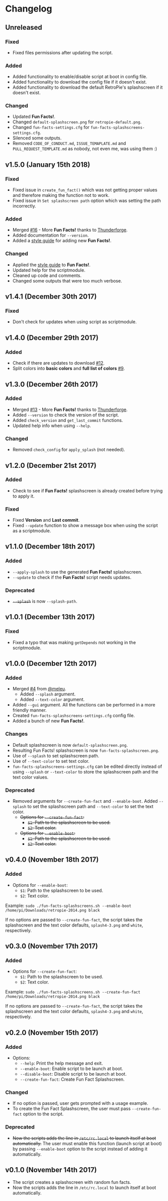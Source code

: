# Changelog

## Unreleased

### Fixed

* Fixed files permissions after updating the script.

### Added

* Added functionality to enable/disable script at boot in config file.
* Added functionality to download the config file if it doesn't exist.
* Added functionality to download the default RetroPie's splashscreen if it doesn't exist.

### Changed

* Updated **Fun Facts!**.
* Changed `default-splashscreen.png` for `retropie-default.png`.
* Changed `fun-facts-settings.cfg` for `fun-facts-splashscreens-settings.cfg`.
* Silenced some outputs.
* Removed `CODE_OF_CONDUCT.md`, `ISSUE_TEMAPLATE.md` and `PULL_REQUEST_TEMPLATE.md` as nobody, not even me, was using them :)

## v1.5.0 (January 15th 2018)

### Fixed

* Fixed issue in `create_fun_fact()` which was not getting proper values and therefore making the function not to work.
* Fixed issue in `Set splashscreen path` option which was setting the path incorrectly.

### Added

* Merged [#16](https://github.com/hiulit/RetroPie-Fun-Facts-Splashscreens/pull/16) - More **Fun Facts!** thanks to [Thunderforge](https://github.com/Thunderforge).
* Added documentation for `--version`.
* Added a [style guide](https://github.com/hiulit/RetroPie-Fun-Facts-Splashscreens#style-guide) for adding new **Fun Facts!**.

### Changed

* Applied the [style guide](https://github.com/hiulit/RetroPie-Fun-Facts-Splashscreens#style-guide) to **Fun Facts!**.
* Updated help for the scriptmodule.
* Cleaned up code and comments.
* Changed some outputs that were too much verbose.

## v1.4.1 (December 30th 2017)

### Fixed

* Don't check for updates when using script as scriptmodule.

## v1.4.0 (December 29th 2017)

### Added

* Check if there are updates to download [#12](https://github.com/hiulit/RetroPie-Fun-Facts-Splashscreens/issues/12).
* Split colors into **basic colors** and **full list of colors** [#9](https://github.com/hiulit/RetroPie-Fun-Facts-Splashscreens/issues/9).

## v1.3.0 (December 26th 2017)

### Added

* Merged [#13](https://github.com/hiulit/RetroPie-Fun-Facts-Splashscreens/pull/13) - More **Fun Facts!** thanks to [Thunderforge](https://github.com/Thunderforge).
* Added `--version` to check the version of the script.
* Added `check_version` and `get_last_commit` functions.
* Updated help info when using `--help`.

### Changed

* Removed `check_config` for `apply_splash` (not needed).

## v1.2.0 (December 21st 2017)

### Added

* Check to see if **Fun Facts!** splashscreen is already created before trying to apply it.

### Fixed

* Fixed **Version** and **Last commit**.
* Fixed `--update` function to show a message box when using the script as a scriptmodule.

## v1.1.0 (December 18th 2017)

### Added

* `--apply-splash` to use the generated **Fun Facts!** splashscreen.
* `--update` to check if the **Fun Facts!** script needs updates.

### Deprecated

* ~~`--splash`~~ is now `--splash-path`.

## v1.0.1 (December 13th 2017)

### Fixed

* Fixed a typo that was making `getDepends` not working in the scriptmodule.

## v1.0.0 (December 12th 2017)

### Added

* Merged [#4](https://github.com/hiulit/RetroPie-Fun-Facts-Splashscreens/pull/4) from [@meleu](https://github.com/meleu).
    * Added `--splash` argument.
    * Added `--text-color` argument.
* Added `--gui` argument. All the functions can be performed in a more friendly manner.
* Created `fun-facts-splashscreens-settings.cfg` config file.
* Added a bunch of new **Fun Facts!**.

### Changes

* Default splashscreen is now `default-splashscreen.png`.
* Resulting Fun Facts! splashscreen is now `fun-facts-splashscreen.png`.
* Use of `--splash` to set splashscreen path.
* Use of `--text-color` to set text color.
* `fun-facts-splashscreens-settings.cfg` can be edited directly instead of using `--splash` or `--text-color` to store the splashscreen path and the text color values.

### Deprecated

* Removed arguments for `--create-fun-fact` and `--enable-boot`. Added `--splash` to set the splashscreen path and `--text-color` to set the text color.
    * ~~Options for `--create-fun-fact`:~~
        * ~~`$1`: Path to the splashscreen to be used.~~
        * ~~`$2`: Text color.~~
    * ~~Options for `--enable-boot`:~~
        * ~~`$1`: Path to the splashscreen to be used.~~
        * ~~`$2`: Text color.~~

## v0.4.0 (November 18th 2017)

### Added

* Options for `--enable-boot`:
    * `$1`: Path to the splashscreen to be used.
    * `$2`: Text color.

Example: `sudo ./fun-facts-splashscreens.sh --enable-boot /home/pi/Downloads/retropie-2014.png black`

If no options are passed to `--create-fun-fact`, the script takes the splashscreen and the text color defaults, `splash4-3.png` and `white`, respectively.

## v0.3.0 (November 17th 2017)

### Added

* Options for `--create-fun-fact`:
    * `$1`: Path to the splashscreen to be used.
    * `$2`: Text color.

Example: `sudo ./fun-facts-splashscreens.sh --create-fun-fact /home/pi/Downloads/retropie-2014.png black`

If no options are passed to `--create-fun-fact`, the script takes the splashscreen and the text color defaults, `splash4-3.png` and `white`, respectively.

## v0.2.0 (November 15th 2017)

### Added

* Options:
    * `--help`: Print the help message and exit.
    * `--enable-boot`: Enable script to be launch at boot.
    * `--disable-boot`: Disable script to be launch at boot.
    * `--create-fun-fact`: Create Fun Fact Splashscreen.

### Changed

* If no option is passed, user gets prompted with a usage example.
* To create the Fun Fact Splashscreen, the user must pass `--create-fun-fact` option to the script.

### Deprecated

* ~~Now the scripts adds the line in `/etc/rc.local` to launch itself at boot automatically.~~ The user must enable this function (launch script at boot) by passing `--enable-boot` option to the script instead of adding it automatically.

## v0.1.0 (November 14th 2017)

* The script creates a splashscreen with random fun facts.
* Now the scripts adds the line in `/etc/rc.local` to launch itself at boot automatically.
